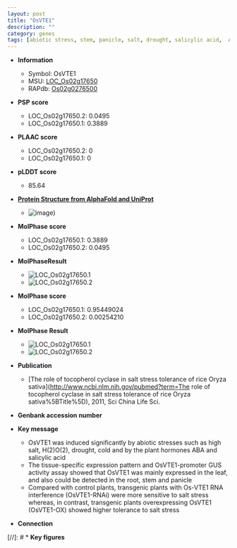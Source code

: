 ```yaml
---
layout: post
title: "OsVTE1"
description: ""
category: genes
tags: [abiotic stress, stem, panicle, salt, drought, salicylic acid,  ABA , salt stress, root, leaf]
---
```


* **Information**  
    + Symbol: OsVTE1  
    + MSU: [LOC_Os02g17650](http://rice.plantbiology.msu.edu/cgi-bin/ORF_infopage.cgi?orf=LOC_Os02g17650)  
    + RAPdb: [Os02g0276500](http://rapdb.dna.affrc.go.jp/viewer/gbrowse_details/irgsp1?name=Os02g0276500)  

* **PSP score**  
    + LOC_Os02g17650.2: 0.0495 
    + LOC_Os02g17650.1: 0.3889 

* **PLAAC score**  
    + LOC_Os02g17650.2: 0 
    + LOC_Os02g17650.1: 0 

* **pLDDT score**
    + 85.64

* **[Protein Structure from AlphaFold and UniProt](https://www.uniprot.org/uniprotkb/Q6K7V6/entry#structure)**
    + ![image](https://ricepsp.github.io/images/Q6/AF-Q6K7V6-F1.png))

* **MolPhase score**
    + LOC_Os02g17650.1: 0.3889
    + LOC_Os02g17650.2: 0.0495

* **MolPhaseResult**
    + ![LOC_Os02g17650.1](https://ricepsp.github.io/pictures/LOC_Os02g/LOC_Os02g17650.1.png)
    + ![LOC_Os02g17650.2](https://ricepsp.github.io/pictures/LOC_Os02g/LOC_Os02g17650.2.png)

* **MolPhase score**
    + LOC_Os02g17650.1: 0.95449024
    + LOC_Os02g17650.2: 0.00254210

* **MolPhase Result**
    + ![LOC_Os02g17650.1](https://304243504.github.io/Pictures/LOC_Os02g/LOC_Os02g17650.1.png)
    + ![LOC_Os02g17650.2](https://304243504.github.io/Pictures/LOC_Os02g/LOC_Os02g17650.2.png)

* **Publication**  
    + [The role of tocopherol cyclase in salt stress tolerance of rice Oryza sativa](http://www.ncbi.nlm.nih.gov/pubmed?term=The role of tocopherol cyclase in salt stress tolerance of rice Oryza sativa%5BTitle%5D), 2011, Sci China Life Sci.

* **Genbank accession number**  

* **Key message**  
    + OsVTE1 was induced significantly by abiotic stresses such as high salt, H(2)O(2), drought, cold and by the plant hormones ABA and salicylic acid
    + The tissue-specific expression pattern and OsVTE1-promoter GUS activity assay showed that OsVTE1 was mainly expressed in the leaf, and also could be detected in the root, stem and panicle
    + Compared with control plants, transgenic plants with Os-VTE1 RNA interference (OsVTE1-RNAi) were more sensitive to salt stress whereas, in contrast, transgenic plants overexpressing OsVTE1 (OsVTE1-OX) showed higher tolerance to salt stress

* **Connection**  

[//]: # * **Key figures**  


